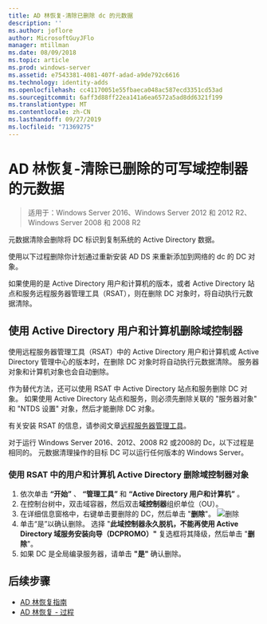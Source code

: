 ```yaml
---
title: AD 林恢复-清除已删除 dc 的元数据
description: ''
ms.author: joflore
author: MicrosoftGuyJFlo
manager: mtillman
ms.date: 08/09/2018
ms.topic: article
ms.prod: windows-server
ms.assetid: e7543381-4081-407f-adad-a9de792c6616
ms.technology: identity-adds
ms.openlocfilehash: cc41170051e55fbaeca048ac587ecd3351cd53ad
ms.sourcegitcommit: 6aff3d88ff22ea141a6ea6572a5ad8dd6321f199
ms.translationtype: MT
ms.contentlocale: zh-CN
ms.lasthandoff: 09/27/2019
ms.locfileid: "71369275"
---
```

# <a name="ad-forest-recovery---cleaning-metadata-of-removed-writable-domain-controllers"></a>AD 林恢复-清除已删除的可写域控制器的元数据

>适用于：Windows Server 2016、Windows Server 2012 和 2012 R2、Windows Server 2008 和 2008 R2

元数据清除会删除将 DC 标识到复制系统的 Active Directory 数据。  

使用以下过程删除你计划通过重新安装 AD DS 来重新添加到网络的 dc 的 DC 对象。  
  
如果使用的是 Active Directory 用户和计算机的版本，或者 Active Directory 站点和服务远程服务器管理工具（RSAT），则在删除 DC 对象时，将自动执行元数据清除。  

## <a name="deleting-a-domain-controller-using-active-directory-users-and-computers"></a>使用 Active Directory 用户和计算机删除域控制器

使用远程服务器管理工具（RSAT）中的 Active Directory 用户和计算机或 Active Directory 管理中心的版本时，在删除 DC 对象时将自动执行元数据清除。 服务器对象和计算机对象也会自动删除。  

作为替代方法，还可以使用 RSAT 中 Active Directory 站点和服务删除 DC 对象。 如果使用 Active Directory 站点和服务，则必须先删除关联的 "服务器对象" 和 "NTDS 设置" 对象，然后才能删除 DC 对象。  

有关安装 RSAT 的信息，请参阅文章[远程服务器管理工具](https://docs.microsoft.com/windows-server/remote/remote-server-administration-tools)。
  
对于运行 Windows Server 2016、2012、2008 R2 或2008的 Dc，以下过程是相同的。 元数据清理操作的目标 DC 可以运行任何版本的 Windows Server。  
  
### <a name="to-delete-a-domain-controller-object-using-active-directory-users-and-computers-in-rsat"></a>使用 RSAT 中的用户和计算机 Active Directory 删除域控制器对象  
  
1. 依次单击 **“开始”** 、 **“管理工具”** 和 **“Active Directory 用户和计算机”** 。  
2. 在控制台树中，双击域容器，然后双击**域控制器**组织单位（OU）。  
3. 在详细信息窗格中，右键单击要删除的 DC，然后单击 "**删除**"。
   ![删除](media/AD-Forest-Recovery-Cleaning-Metadata/delete1.png) 
4. 单击“是”以确认删除。 选择 "**此域控制器永久脱机，不能再使用 Active Directory 域服务安装向导（DCPROMO）"** 复选框将其降级，然后单击 "**删除**"。  
5. 如果 DC 是全局编录服务器，请单击 **"是"** 确认删除。  

## <a name="next-steps"></a>后续步骤

- [AD 林恢复指南](AD-Forest-Recovery-Guide.md)
- [AD 林恢复 - 过程](AD-Forest-Recovery-Procedures.md)
